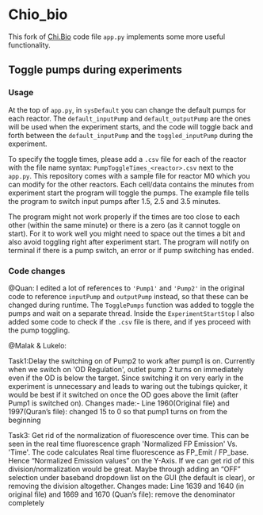 # Chio_bio
This fork of [Chi.Bio](https://github.com/HarrisonSteel/ChiBio) code file `app.py` implements some more useful functionality.

## Toggle pumps during experiments
### Usage
At the top of `app.py`, in `sysDefault` you can change the default pumps for each reactor. The `default_inputPump` and
`default_outputPump` are the ones will be used when the experiment starts, and the code will toggle back and forth
between the `default_inputPump` and the `toggled_inputPump` during the experiment. 

To specify the toggle times, please add a `.csv` file for each of the reactor with the file name syntax:
`PumpToggleTimes_<reactor>.csv` next to the `app.py`. This repository comes with a sample file for reactor M0 which you
can modify for the other reactors. Each cell/data contains the minutes from experiment start the program will toggle the
pumps. The example file tells the program to switch input pumps after 1.5, 2.5 and 3.5 minutes.

The program might not work properly if the times are too close to each other (within the same minute) or there is a
zero (as it cannot toggle on start). For it to work well you might need to space out the times a bit and also avoid
toggling right after experiment start. The program will notify on terminal if there is a pump switch, an error or if
pump switching has ended.

### Code changes
@Quan: I edited a lot of references to `'Pump1'` and `'Pump2'` in the original code to reference `inputPump` and
`outputPump` instead, so that these can be changed during runtime. The `TogglePumps` function was added to toggle the
pumps and wait on a separate thread. Inside the `ExperimentStartStop` I also added some code to check if the `.csv` file
is there, and if yes proceed with the pump toggling.

@Malak & Lukelo: 

Task1:Delay the switching on of Pump2 to work after pump1 is on. Currently when we switch on 'OD Regulation', outlet pump 2 turns on immediately even if the OD is below the target. Since switching it on very early in the experiment is unnecessary and leads to waring out the tubings quicker, it would be best if it switched on once the OD goes above the limit (after Pump1 is switched on).
Changes made:- Line 1960(Original file) and 1997(Quran’s file): changed 15 to 0 so that pump1 turns on from the beginning 

Task3: Get rid of the normalization of fluorescence over time. This can be seen in the real time fluorescence graph 'Normalized FP Emission' Vs. 'Time'. The code calculates Real time fluorescence as  FP_Emit / FP_base. Hence “Normalized Emission values” on the Y-Axis. If we can get rid of this division/normalization would be great. Maybe through adding an “OFF” selection under baseband dropdown list on the GUI (the default is clear), or removing the division altogether.
Changes made: Line 1639 and 1640 (in original file) and 1669 and 1670 (Quan’s file): remove the denominator completely
